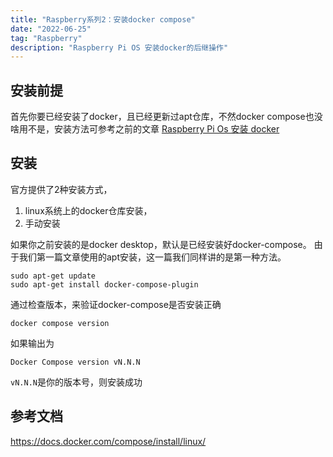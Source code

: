 ```yaml
---
title: "Raspberry系列2：安装docker compose"
date: "2022-06-25"
tag: "Raspberry"
description: "Raspberry Pi OS 安装docker的后继操作"
---
```

## 安装前提
首先你要已经安装了docker，且已经更新过apt仓库，不然docker compose也没啥用不是，安装方法可参考之前的文章
[Raspberry Pi Os 安装 docker](https://juejin.cn/post/7383894908795715634)

## 安装
官方提供了2种安装方式，
1. linux系统上的docker仓库安装，
2. 手动安装

如果你之前安装的是docker desktop，默认是已经安装好docker-compose。
由于我们第一篇文章使用的apt安装，这一篇我们同样讲的是第一种方法。

```
sudo apt-get update
sudo apt-get install docker-compose-plugin
```

通过检查版本，来验证docker-compose是否安装正确
```
docker compose version
```
如果输出为
```
Docker Compose version vN.N.N
```
`vN.N.N`是你的版本号，则安装成功

## 参考文档
https://docs.docker.com/compose/install/linux/
